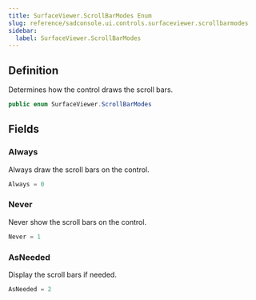 ```yaml
---
title: SurfaceViewer.ScrollBarModes Enum
slug: reference/sadconsole.ui.controls.surfaceviewer.scrollbarmodes
sidebar:
  label: SurfaceViewer.ScrollBarModes
---
```

## Definition

Determines how the control draws the scroll bars.

```csharp title="C#"
public enum SurfaceViewer.ScrollBarModes
```


## Fields

### Always

Always draw the scroll bars on the control.

```csharp title="C#"
Always = 0
```

### Never

Never show the scroll bars on the control.

```csharp title="C#"
Never = 1
```

### AsNeeded

Display the scroll bars if needed.

```csharp title="C#"
AsNeeded = 2
```